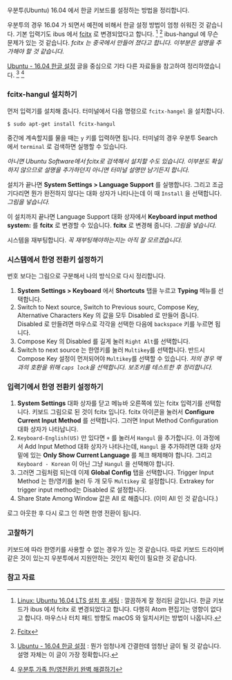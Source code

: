 우분투(Ubuntu) 16.04 에서 한글 키보드를 설정하는 방법을 정리합니다. 

우분투의 경우 16.04 가 되면서 예전에 비해서 한글 설정 방법이 엄청 쉬워진 것 같습니다. 기본 입력기도 ibus 에서 [fcitx](https://fcitx-im.org/wiki/Fcitx) 로 변경되었다고 합니다. [^summaries-389] [^fcitx-im] 
 ibus-hangul 에 무슨 문제가 있는 것 같습니다. _fcitx 는 중국에서 만들어 졌다고 합니다. 이부분은 설명을 추가해야 할 것 같습니다._

[Ubuntu - 16.04 한글 설정](http://hochulshin.com/ubuntu-1604-hangul/) 글을 중심으로 기타 다른 자료들을 참고하여 정리하였습니다. [^hochulshin-hangul] [^kjvvv-6328]

### fcitx-hangul 설치하기

먼저 입력기를 설치해 줍니다. 터미널에서 다음 명령으로  `fcitx-hangel` 을 설치합니다.

```
$ sudo apt-get install fcitx-hangul
```

중간에 계속할지를 물을 때는 `y` 키를 입력하면 됩니다. 터미널의 경우 우분투 Search 에서 `terminal` 로 검색하면 실행할 수 있습니다.

_아니면 Ubuntu Software에서 fcitx로 검색해서 설치할 수도 있습니다. 이부분도 확실하지 않으므로 설명을 추가하던지 아니면 터미널 설명만 남기든지 합니다._

설치가 끝나면 **System Settings > Language Support** 를 실행합니다. 그리고 조금 기다리면  뭔가 완전하지 않다는 대화 상자가 나타나는데 이 때 `Install` 을 선택합니다. _그림을 넣습니다._

이 설치까지 끝나면 Language Support 대화 상자에서 **Keyboard input method system:** 를 **fcitx** 로 변경할 수 있습니다. **fcitx** 로 변경해 줍니다. _그림을 넣습니다._

시스템을 재부팅합니다. _꼭 재부팅해야하는지는 아직 잘 모르겠습니다._

### 시스템에서 한영 전환키 설정하기

번호 보다는 그림으로 구분해서 나의 방식으로 다시 정리합니다. 

1. **System Settings > Keyboard** 에서 **Shortcuts** 탭을 누르고 **Typing** 메뉴를 선택합니다.
2. Switch to Next source, Switch to Previous sourc, Compose Key, Alternative Characters Key 의 값을 모두 Disabled 로 만들어 줍니다. Disabled 로 만들려면 마우스로 각각을 선택한 다음에 `backspace` 키를 누르면 됩니다.
3. Compose Key 의 Disabled 를 길게 눌러 `Right Alt`를 선택합니다.
4. Switch to next source 는 한영키를 눌러 `Multikey`를 선택합니다. 반드시 Compose Key 설정이 먼저되어야 `Multikey`를 선택할 수 있습니다. _저의 경우 맥과의 호환을 위해 `caps lock`을 선택합니다. 보조키를 테스트한 후 정리합니다._

### 입력기에서 한영 전환키 설정하기

1. **System Settings** 대화 상자를 닫고 메뉴바 오른쪽에 있는 fcitx 입력기를  선택합니다. 키보드 그림으로 된 것이 fcitx 입니다. fcitx 아이콘을 눌러서 **Configure Current Input Method** 를 선택합니다. 그러면 Input Method Configuration 대화 상자가 나타납니다.
2. `Keyboard-English(US)` 만 있다면 `+` 를 눌러서 `Hangul` 을 추가합니다. 이 과정에서 Add Input Method 대화 상자가 나타나는데, `Hangul` 을 추가하려면 대화 상자 밑에 있는 **Only Show Current Language** 를 체크 해제해야 합니다. 그리고 `Keyboard - Korean` 이 아닌 그냥 `Hangul` 을 선택해야 합니다.
3. 그러면 그림처럼 되는데 이제 **Global Config** 탭을 선택합니다. Trigger Input Method 는 한/영키를 눌러 두 개 모두 `Multikey` 로 설정합니다. Extrakey for trigger input method는 Disabled 로 설정합니다. 
4. Share State Among Window 값은 All 로 해줍니다. (이미 All 인 것 같습니다.)

로그 아웃한 후 다시 로그 인 하면 한영 전환이 됩니다.

### 고찰하기 

키보드에 따라 한영키를 사용할 수 없는 경우가 있는 것 같습니다. 따로 키보드 드라이버 같은 것이 있는지 우분투에서 지원안하는 것인지 확인이 필요한 것 같습니다.

### 참고 자료

[^summaries-389]: [Linux: Ubuntu 16.04 LTS 설치 후 세팅](http://programmingsummaries.tistory.com/389) : 깔끔하게 잘 정리된 글입니다. 한글 키보드가 ibus 에서 fcitx 로 변경되었다고 합니다. 다행히 Atom 편집기는 영향이 없다고 합니다. 마우스나 터치 패드 방향도 macOS 와 일치시키는 방법이 나옵니다.

[^hochulshin-hangul]: [Ubuntu - 16.04 한글 설정](http://hochulshin.com/ubuntu-1604-hangul/) : 뭔가 엄청나게 간결한데 엄청난 글이 될 것 같습니다. 설명 자체는 이 글이 가장 정확합니다.

[^kjvvv-6328]: [우분투 가족 한/영전환키 완벽 해결하기](https://kjvvv.kr/6328)

[^fcitx-im]: [Fcitx](https://fcitx-im.org/wiki/Fcitx)
